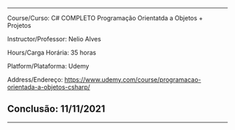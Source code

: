___

Course/Curso: C# COMPLETO Programação Orientatda a Objetos + Projetos

Instructor/Professor: Nelio Alves

Hours/Carga Horária: 35 horas

Platform/Plataforma: Udemy

Address/Endereço: https://www.udemy.com/course/programacao-orientada-a-objetos-csharp/

## Conclusão: 11/11/2021
___
